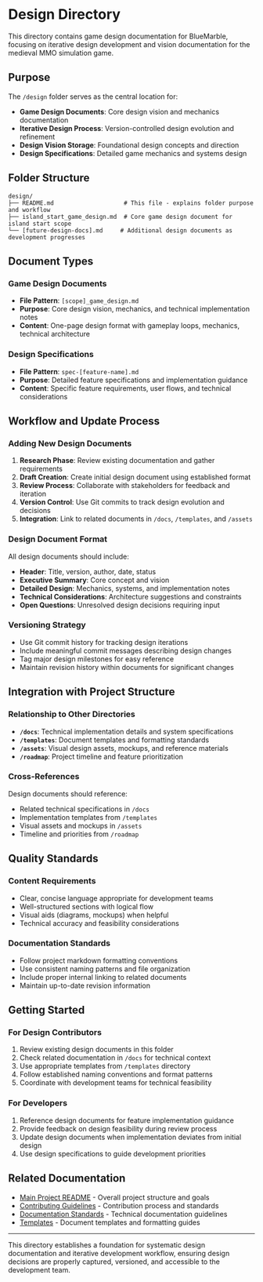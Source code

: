 # Design Directory

This directory contains game design documentation for BlueMarble, focusing on iterative design development and vision documentation for the medieval MMO simulation game.

## Purpose

The `/design` folder serves as the central location for:

- **Game Design Documents**: Core design vision and mechanics documentation
- **Iterative Design Process**: Version-controlled design evolution and refinement
- **Design Vision Storage**: Foundational design concepts and direction
- **Design Specifications**: Detailed game mechanics and systems design

## Folder Structure

```
design/
├── README.md                    # This file - explains folder purpose and workflow
├── island_start_game_design.md  # Core game design document for island start scope
└── [future-design-docs].md     # Additional design documents as development progresses
```

## Document Types

### Game Design Documents
- **File Pattern**: `[scope]_game_design.md`
- **Purpose**: Core design vision, mechanics, and technical implementation notes
- **Content**: One-page design format with gameplay loops, mechanics, technical architecture

### Design Specifications
- **File Pattern**: `spec-[feature-name].md`
- **Purpose**: Detailed feature specifications and implementation guidance
- **Content**: Specific feature requirements, user flows, and technical considerations

## Workflow and Update Process

### Adding New Design Documents
1. **Research Phase**: Review existing documentation and gather requirements
2. **Draft Creation**: Create initial design document using established format
3. **Review Process**: Collaborate with stakeholders for feedback and iteration
4. **Version Control**: Use Git commits to track design evolution and decisions
5. **Integration**: Link to related documents in `/docs`, `/templates`, and `/assets`

### Design Document Format
All design documents should include:
- **Header**: Title, version, author, date, status
- **Executive Summary**: Core concept and vision
- **Detailed Design**: Mechanics, systems, and implementation notes
- **Technical Considerations**: Architecture suggestions and constraints
- **Open Questions**: Unresolved design decisions requiring input

### Versioning Strategy
- Use Git commit history for tracking design iterations
- Include meaningful commit messages describing design changes
- Tag major design milestones for easy reference
- Maintain revision history within documents for significant changes

## Integration with Project Structure

### Relationship to Other Directories
- **`/docs`**: Technical implementation details and system specifications
- **`/templates`**: Document templates and formatting standards
- **`/assets`**: Visual design assets, mockups, and reference materials
- **`/roadmap`**: Project timeline and feature prioritization

### Cross-References
Design documents should reference:
- Related technical specifications in `/docs`
- Implementation templates from `/templates`
- Visual assets and mockups in `/assets`
- Timeline and priorities from `/roadmap`

## Quality Standards

### Content Requirements
- Clear, concise language appropriate for development teams
- Well-structured sections with logical flow
- Visual aids (diagrams, mockups) when helpful
- Technical accuracy and feasibility considerations

### Documentation Standards
- Follow project markdown formatting conventions
- Use consistent naming patterns and file organization
- Include proper internal linking to related documents
- Maintain up-to-date revision information

## Getting Started

### For Design Contributors
1. Review existing design documents in this folder
2. Check related documentation in `/docs` for technical context
3. Use appropriate templates from `/templates` directory
4. Follow established naming conventions and format patterns
5. Coordinate with development teams for technical feasibility

### For Developers
1. Reference design documents for feature implementation guidance
2. Provide feedback on design feasibility during review process
3. Update design documents when implementation deviates from initial design
4. Use design specifications to guide development priorities

## Related Documentation

- [Main Project README](../README.md) - Overall project structure and goals
- [Contributing Guidelines](../CONTRIBUTING.md) - Contribution process and standards
- [Documentation Standards](../docs/README.md) - Technical documentation guidelines
- [Templates](../templates/) - Document templates and formatting guides

---

This directory establishes a foundation for systematic design documentation and iterative development workflow, ensuring design decisions are properly captured, versioned, and accessible to the development team.